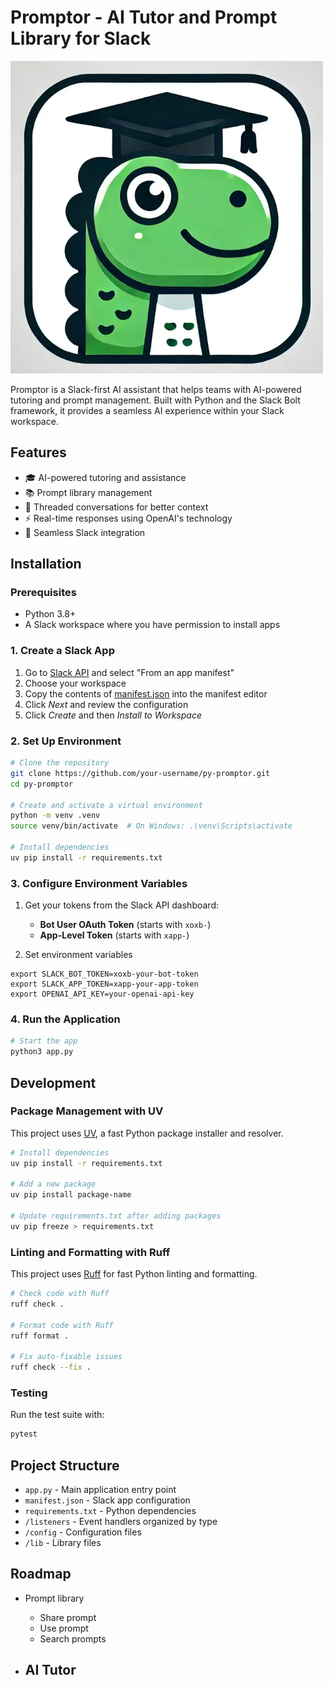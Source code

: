 # Promptor - AI Tutor and Prompt Library for Slack

<img src="promptor.webp" alt="Promptor" width="500" />

Promptor is a Slack-first AI assistant that helps teams with AI-powered tutoring and prompt management. Built with Python and the Slack Bolt framework, it provides a seamless AI experience within your Slack workspace.

## Features

- 🎓 AI-powered tutoring and assistance
- 📚 Prompt library management
- 🧵 Threaded conversations for better context
- ⚡ Real-time responses using OpenAI's technology
- 🔄 Seamless Slack integration

## Installation

### Prerequisites
- Python 3.8+
- A Slack workspace where you have permission to install apps

### 1. Create a Slack App
1. Go to [Slack API](https://api.slack.com/apps/new) and select "From an app manifest"
2. Choose your workspace
3. Copy the contents of [manifest.json](./manifest.json) into the manifest editor
4. Click *Next* and review the configuration
5. Click *Create* and then *Install to Workspace*

### 2. Set Up Environment

```bash
# Clone the repository
git clone https://github.com/your-username/py-promptor.git
cd py-promptor

# Create and activate a virtual environment
python -m venv .venv
source venv/bin/activate  # On Windows: .\venv\Scripts\activate

# Install dependencies
uv pip install -r requirements.txt

```

### 3. Configure Environment Variables

1. Get your tokens from the Slack API dashboard:
   - **Bot User OAuth Token** (starts with `xoxb-`)
   - **App-Level Token** (starts with `xapp-`)

2. Set environment variables
```
export SLACK_BOT_TOKEN=xoxb-your-bot-token
export SLACK_APP_TOKEN=xapp-your-app-token
export OPENAI_API_KEY=your-openai-api-key
```

### 4. Run the Application

```bash
# Start the app
python3 app.py
```

## Development

### Package Management with UV

This project uses [UV](https://github.com/astral-sh/uv), a fast Python package installer and resolver.

```bash
# Install dependencies
uv pip install -r requirements.txt

# Add a new package
uv pip install package-name

# Update requirements.txt after adding packages
uv pip freeze > requirements.txt
```

### Linting and Formatting with Ruff

This project uses [Ruff](https://github.com/astral-sh/ruff) for fast Python linting and formatting.

```bash
# Check code with Ruff
ruff check .

# Format code with Ruff
ruff format .

# Fix auto-fixable issues
ruff check --fix .
```

### Testing

Run the test suite with:
```bash
pytest
```

## Project Structure

- `app.py` - Main application entry point
- `manifest.json` - Slack app configuration
- `requirements.txt` - Python dependencies
- `/listeners` - Event handlers organized by type
- `/config` - Configuration files
- `/lib` - Library files

## Roadmap

- Prompt library
  - Share prompt
  - Use prompt
  - Search prompts

- AI Tutor
  - 
